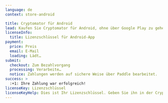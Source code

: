 ```yaml
---
language: de
context: store-android

title: Cryptomator für Android
lead: Kaufen Sie Cryptomator für Android, ohne über Google Play zu gehen.
licenseInfo:
  title: Lizenzschlüssel für Android-App
payment:
  price: Preis
  email: E-Mail
  loading: Lädt…
submit:
  checkout: Zum Bezahlvorgang
  processing: Verarbeite…
  notice: Zahlungen werden auf sichere Weise über Paddle bearbeitet.
success: >
  :+1: Ihre Zahlung war erfolgreich!
licenseKey: Lizenzschlüssel
licenseKeyHelp: Dies ist Ihr Lizenzschlüssel. Geben Sie ihn in der Cryptomator-App ein. Der Lizenzschlüssel wurde auch an Ihre E-Mail-Adresse gesendet.
---
```

